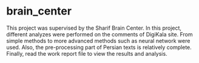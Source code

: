 # brain_center
This project was supervised by the Sharif Brain Center. In this project, different analyzes were performed on the comments of DigiKala site. From simple methods to more advanced methods such as neural network were used. Also, the pre-processing part of Persian texts is relatively complete. Finally, read the work report file to view the results and analysis.
